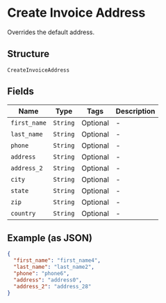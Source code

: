 
# Create Invoice Address

Overrides the default address.

## Structure

`CreateInvoiceAddress`

## Fields

| Name | Type | Tags | Description |
|  --- | --- | --- | --- |
| `first_name` | `String` | Optional | - |
| `last_name` | `String` | Optional | - |
| `phone` | `String` | Optional | - |
| `address` | `String` | Optional | - |
| `address_2` | `String` | Optional | - |
| `city` | `String` | Optional | - |
| `state` | `String` | Optional | - |
| `zip` | `String` | Optional | - |
| `country` | `String` | Optional | - |

## Example (as JSON)

```json
{
  "first_name": "first_name4",
  "last_name": "last_name2",
  "phone": "phone6",
  "address": "address0",
  "address_2": "address_28"
}
```

